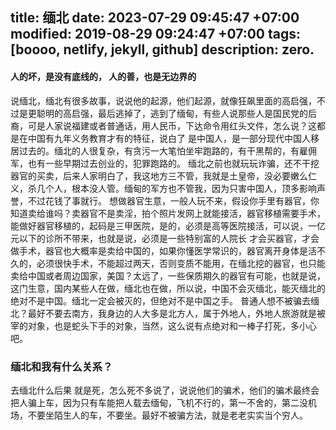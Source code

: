 title: 缅北
date: 2023-07-29 09:45:47 +07:00
modified: 2019-08-29 09:24:47 +07:00
tags: [boooo, netlify, jekyll, github]
description: zero.
---

#### 人的坏，是没有底线的， 人的善，也是无边界的
说缅北，缅北有很多故事，说说他的起源，他们起源，就像狂飙里面的高启强，不过是更聪明的高启强，最后逃掉了，逃到了缅甸，有些人说那些人是国民党的后裔，可是人家说福建或者普通话，用人民币，下达命令用红头文件，怎么说？这都是在中国有九年义务教育才有的特征，说白了 是中国人，是一部分现代中国人移居过去的。缅北的人很复杂，有贪污一大笔怕坐牢跑路的，有干黑帮的，有雇佣军，也有一些早期过去创业的，犯罪跑路的。
缅北之前也就玩玩诈骗，还不干挖器官的买卖，后来人家明白了，我这地方三不管，我就是土皇帝，没必要嫩么仁义，杀几个人，根本没人管。缅甸的军方也不管我，因为只害中国人，顶多影响声誉，不过花钱了事就行。
想做器官生意，一般人玩不来，假设你手里有器官，你知道卖给谁吗？卖器官不是卖淫，拍个照片发网上就能接活，器官移植需要手术，能做好器官移植的，起码是三甲医院，是的，必须是高等医院接活，可以说，一亿元以下的诊所不带来，也就是说，必须是一些特别富的人院长 才会买器官，才会做手术，器官也大概率是卖给中国的，如果你懂医学常识的，器官离开身体是活不久的，必须很快手术，不能超过两天，否则变质不能用，在缅北挖的器官，也只能卖给中国或者周边国家，美国？太远了，一些保质期久的器官有可能，也就是说，这门生意，国内某些人在做，缅北也在做，所以说，中国不会灭缅北，能灭缅北的 绝对不是中国。缅北一定会被灭的，但绝对不是中国之手。
普通人想不被骗去缅北？最好不要去南方，我身边的人大多是北方人，属于外地人，外地人旅游就是被宰的对象，也是蛇头下手的对象，当然，这么说有点绝对和一棒子打死，多小心吧。
### 缅北和我有什么关系？
去缅北什么后果 就是死，怎么死不多说了，说说他们的骗术，他们的骗术最终会把人骗上车，因为只有车能把人载去缅甸，飞机不行的，第一不舍的，第二没机场，不要坐陌生人的车，不要坐。最好不被骗方法，就是老老实实当个穷人。

